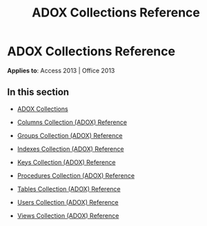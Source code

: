 ﻿---
title: ADOX Collections Reference
TOCTitle: ADOX Collections
ms:assetid: 9992a6dc-21ed-4032-b307-835bf314b262
ms:mtpsurl: https://msdn.microsoft.com/library/JJ249689(v=office.15)
ms:contentKeyID: 48546518
ms.date: 09/18/2015
mtps_version: v=office.15
---

# ADOX Collections Reference


**Applies to**: Access 2013 | Office 2013

## In this section

  - [ADOX Collections](adox-collections.md)

  - [Columns Collection (ADOX) Reference](columns-collection-adox-reference.md)

  - [Groups Collection (ADOX) Reference](groups-collection-adox-reference.md)

  - [Indexes Collection (ADOX) Reference](indexes-collection-adox-reference.md)

  - [Keys Collection (ADOX) Reference](keys-collection-adox-reference.md)

  - [Procedures Collection (ADOX) Reference](procedures-collection-adox-reference.md)

  - [Tables Collection (ADOX) Reference](tables-collection-adox-reference.md)

  - [Users Collection (ADOX) Reference](users-collection-adox-reference.md)

  - [Views Collection (ADOX) Reference](views-collection-adox-reference.md)

